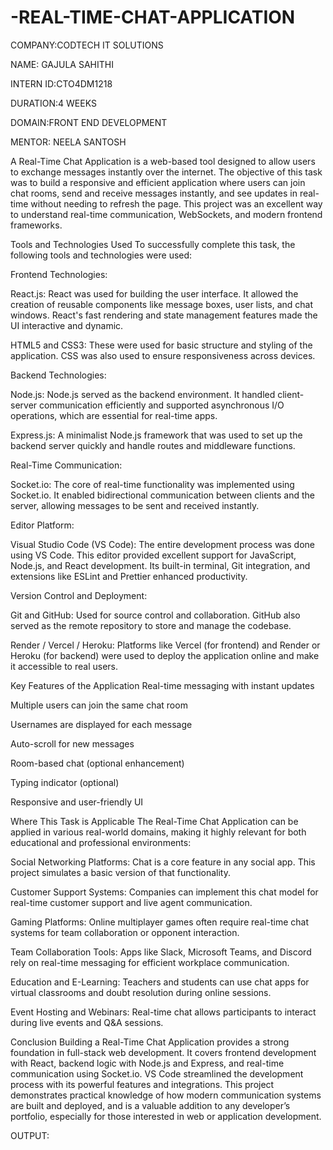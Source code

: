 # -REAL-TIME-CHAT-APPLICATION

COMPANY:CODTECH IT SOLUTIONS

NAME: GAJULA SAHITHI

INTERN ID:CTO4DM1218

DURATION:4 WEEKS

DOMAIN:FRONT END DEVELOPMENT

MENTOR: NEELA SANTOSH

A Real-Time Chat Application is a web-based tool designed to allow users to exchange messages instantly over the internet. The objective of this task was to build a responsive and efficient application where users can join chat rooms, send and receive messages instantly, and see updates in real-time without needing to refresh the page. This project was an excellent way to understand real-time communication, WebSockets, and modern frontend frameworks.

Tools and Technologies Used
To successfully complete this task, the following tools and technologies were used:

Frontend Technologies:

React.js: React was used for building the user interface. It allowed the creation of reusable components like message boxes, user lists, and chat windows. React's fast rendering and state management features made the UI interactive and dynamic.

HTML5 and CSS3: These were used for basic structure and styling of the application. CSS was also used to ensure responsiveness across devices.

Backend Technologies:

Node.js: Node.js served as the backend environment. It handled client-server communication efficiently and supported asynchronous I/O operations, which are essential for real-time apps.

Express.js: A minimalist Node.js framework that was used to set up the backend server quickly and handle routes and middleware functions.

Real-Time Communication:

Socket.io: The core of real-time functionality was implemented using Socket.io. It enabled bidirectional communication between clients and the server, allowing messages to be sent and received instantly.

Editor Platform:

Visual Studio Code (VS Code): The entire development process was done using VS Code. This editor provided excellent support for JavaScript, Node.js, and React development. Its built-in terminal, Git integration, and extensions like ESLint and Prettier enhanced productivity.

Version Control and Deployment:

Git and GitHub: Used for source control and collaboration. GitHub also served as the remote repository to store and manage the codebase.

Render / Vercel / Heroku: Platforms like Vercel (for frontend) and Render or Heroku (for backend) were used to deploy the application online and make it accessible to real users.

Key Features of the Application
Real-time messaging with instant updates

Multiple users can join the same chat room

Usernames are displayed for each message

Auto-scroll for new messages

Room-based chat (optional enhancement)

Typing indicator (optional)

Responsive and user-friendly UI

Where This Task is Applicable
The Real-Time Chat Application can be applied in various real-world domains, making it highly relevant for both educational and professional environments:

Social Networking Platforms: Chat is a core feature in any social app. This project simulates a basic version of that functionality.

Customer Support Systems: Companies can implement this chat model for real-time customer support and live agent communication.

Gaming Platforms: Online multiplayer games often require real-time chat systems for team collaboration or opponent interaction.

Team Collaboration Tools: Apps like Slack, Microsoft Teams, and Discord rely on real-time messaging for efficient workplace communication.

Education and E-Learning: Teachers and students can use chat apps for virtual classrooms and doubt resolution during online sessions.

Event Hosting and Webinars: Real-time chat allows participants to interact during live events and Q&A sessions.

Conclusion
Building a Real-Time Chat Application provides a strong foundation in full-stack web development. It covers frontend development with React, backend logic with Node.js and Express, and real-time communication using Socket.io. VS Code streamlined the development process with its powerful features and integrations. This project demonstrates practical knowledge of how modern communication systems are built and deployed, and is a valuable addition to any developer’s portfolio, especially for those interested in web or application development.

OUTPUT:




